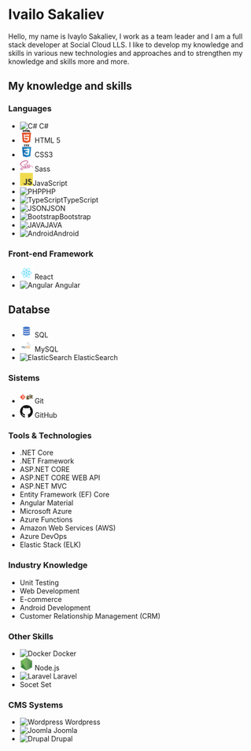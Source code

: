 # Ivailo Sakaliev
Hello, my name is Ivaylo Sakaliev, I work as a team leader and I am a full stack developer at Social Cloud LLS. I like to develop my knowledge and skills in various new technologies and approaches and to strengthen my knowledge and skills more and more.

## My knowledge and skills

### Languages 
* <img alt="C#" width="26px" src="https://upload.wikimedia.org/wikipedia/commons/4/4f/Csharp_Logo.png" /> C#
* <img alt="HTML5" width="26px" src="https://raw.githubusercontent.com/github/explore/80688e429a7d4ef2fca1e82350fe8e3517d3494d/topics/html/html.png" /> HTML 5
* <img alt="CSS3" width="26px" src="https://raw.githubusercontent.com/github/explore/80688e429a7d4ef2fca1e82350fe8e3517d3494d/topics/css/css.png" /> CSS3
* <img alt="Sass" width="26px" src="https://raw.githubusercontent.com/github/explore/80688e429a7d4ef2fca1e82350fe8e3517d3494d/topics/sass/sass.png" /> Sass
* <img alt="JavaScript" width="26px" src="https://raw.githubusercontent.com/github/explore/80688e429a7d4ef2fca1e82350fe8e3517d3494d/topics/javascript/javascript.png" />JavaScript
* <img alt="PHP" width="26px" src="https://i.dlpng.com/static/png/6622045_preview.png" />PHP
* <img alt="TypeScript" width="26px" src="https://iconape.com/wp-content/png_logo_vector/typescript.png" />TypeScript
* <img alt="JSON" width="26px" src="https://encrypted-tbn0.gstatic.com/images?q=tbn:ANd9GcRoU78Hj6DPZq_rVh1dyNTc4Lwt_Z05Vr-SRA&usqp=CAU" />JSON
* <img alt="Bootstrap" width="26px" src="https://brandslogos.com/wp-content/uploads/thumbs/bootstrap-logo-vector.svg" />Bootstrap
* <img alt="JAVA" width="26px" src="https://brandslogos.com/wp-content/uploads/images/large/java-logo-1.png" />JAVA
* <img alt="Android" width="26px" src="https://upload.wikimedia.org/wikipedia/commons/6/66/Android_robot.png" />Android

### Front-end Framework
* <img alt="React" width="26px" src="https://raw.githubusercontent.com/github/explore/80688e429a7d4ef2fca1e82350fe8e3517d3494d/topics/react/react.png" /> React
* <img alt="Angular" width="26px" src="https://cdn.freebiesupply.com/logos/large/2x/angular-icon-1-logo-svg-vector.svg" /> Angular

## Databse
* <img alt="SQL" width="26px" src="https://raw.githubusercontent.com/github/explore/80688e429a7d4ef2fca1e82350fe8e3517d3494d/topics/sql/sql.png" /> SQL
* <img alt="MySQL" width="26px" src="https://raw.githubusercontent.com/github/explore/80688e429a7d4ef2fca1e82350fe8e3517d3494d/topics/mysql/mysql.png" /> MySQL
* <img alt="ElasticSearch" width="26px" src="https://brandslogos.com/wp-content/uploads/thumbs/elastic-elasticsearch-logo-vector.svg" /> ElasticSearch

### Sistems
* <img alt="Git" width="26px" src="https://raw.githubusercontent.com/github/explore/80688e429a7d4ef2fca1e82350fe8e3517d3494d/topics/git/git.png" /> Git
* <img alt="GitHub" width="26px" src="https://raw.githubusercontent.com/github/explore/78df643247d429f6cc873026c0622819ad797942/topics/github/github.png" /> GitHub


### Tools & Technologies
* .NET Core
* .NET Framework
* ASP.NET CORE
* ASP.NET CORE WEB API
* ASP.NET MVC
* Entity Framework (EF) Core
* Angular Material
* Microsoft Azure
* Azure Functions
* Amazon Web Services (AWS)
* Azure DevOps
* Elastic Stack (ELK)


### Industry Knowledge
* Unit Testing
* Web Development
* E-commerce
* Android Development
* Customer Relationship Management (CRM)

### Other Skills

* <img alt="Docker" width="26px" src="https://www.docker.com/sites/default/files/d8/2019-07/Moby-logo.png" /> Docker
* <img  alt="Node.js" width="26px" src="https://raw.githubusercontent.com/github/explore/80688e429a7d4ef2fca1e82350fe8e3517d3494d/topics/nodejs/nodejs.png" /> Node.js
* <img  alt="Laravel" width="26px" src="https://upload.wikimedia.org/wikipedia/commons/thumb/9/9a/Laravel.svg/1200px-Laravel.svg.png" /> Laravel
* Socet Set

### CMS Systems

* <img alt="Wordpress" width="26px" src="https://upload.wikimedia.org/wikipedia/commons/9/93/Wordpress_Blue_logo.png" /> Wordpress
* <img alt="Joomla" width="26px" src="https://tm.joomla.org/images/logos/Official_Logos/Joomla-Vertical-logo-light-background-tagline-en.png?i=196" /> Joomla
* <img alt="Drupal" width="26px" src="https://upload.wikimedia.org/wikipedia/commons/thumb/7/75/Druplicon.vector.svg/1200px-Druplicon.vector.svg.png" /> Drupal

